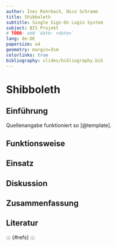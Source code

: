```yaml
---
author: Ines Rohrbach, Nico Schramm
title: Shibboleth
subtitle: Single Sign-On Login System
subject: BIS Projekt
# TODO: add `date: <date>`
lang: de-DE
papersize: a4
geometry: margin=3cm
colorlinks: true
bibliography: slides/bibliography.bib
---
```


# Shibboleth

## Einführung

Quellenangabe funktioniert so [@template].

## Funktionsweise

## Einsatz

## Diskussion

## Zusammenfassung

## Literatur

::: {#refs}
:::
